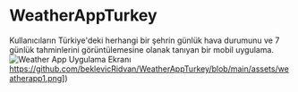 # WeatherAppTurkey
 Kullanıcıların Türkiye'deki herhangi bir şehrin günlük hava durumunu ve 7 günlük tahminlerini görüntülemesine olanak tanıyan bir mobil uygulama.
![Weather App Uygulama Ekranı]([https://github.com/beklevicRidvan/WeatherAppTurkey/blob/main/assets/weatherapp1.png)https://github.com/beklevicRidvan/WeatherAppTurkey/blob/main/assets/weatherapp1.png])
